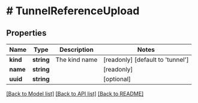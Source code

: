 # # TunnelReferenceUpload

## Properties

Name | Type | Description | Notes
------------ | ------------- | ------------- | -------------
**kind** | **string** | The kind name | [readonly] [default to 'tunnel']
**name** | **string** |  | [readonly]
**uuid** | **string** |  | [optional]

[[Back to Model list]](../../README.md#models) [[Back to API list]](../../README.md#endpoints) [[Back to README]](../../README.md)
